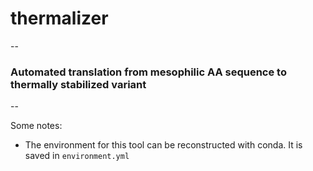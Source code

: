 # thermalizer
--
### Automated translation from mesophilic AA sequence to thermally stabilized variant
--

Some notes:
* The environment for this tool can be reconstructed with conda.  It is saved in `environment.yml`


